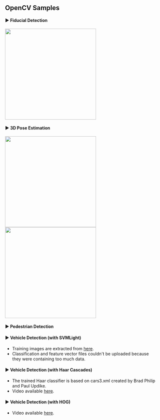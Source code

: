 ## OpenCV Samples

#### 	► Fiducial Detection

<img src="https://github.com/ozcanovunc/opencv/blob/master/results/fiducial-detection00.jpg" width="300">

#### 	► 3D Pose Estimation

<img src="https://github.com/ozcanovunc/opencv/blob/master/results/3d-pose-estimation00.jpg" width="300">

<img src="https://github.com/ozcanovunc/opencv/blob/master/results/3d-pose-estimation01.jpg" width="300">

#### 	► Pedestrian Detection

#### 	► Vehicle Detection (with SVMLight)

- Training images are extracted from [here](https://www.youtube.com/watch?v=PNCJQkvALVc).
- Classification and feature vector files couldn't be uploaded because they were containing too much data.

#### ► Vehicle Detection (with Haar Cascades)

- The trained Haar classifier is based on cars3.xml created by Brad Philip and Paul Updike.
- Video available [here](https://www.youtube.com/watch?v=PhndtzWhhBY).

#### ► Vehicle Detection (with HOG)

- Video available [here](https://youtu.be/kWjSz0JImwg).

